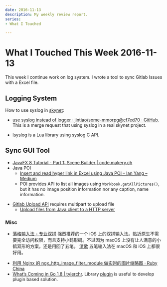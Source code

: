```yaml
---
date: 2016-11-13
description: My weekly review report.
series:
- What I Touched

---
```


# What I Touched This Week 2016-11-13


This week I continue work on log system. I wrote a tool to sync Gitlab Issues with a Excel file.

<!--more-->

## Logging System

How to use syslog in [skynet][1]:

- [use syslog instead of logger · jintiao/some-mmorpg@cf7ed70 · GitHub][2]. This is a merge request that using syslog in a real skynet project.
* [lsyslog][3] is a Lua library using syslog C API.

## Sync GUI Tool
-  [JavaFX 8 Tutorial - Part 1: Scene Builder | code.makery.ch][4]
- Java POI
    * [Insert and read hyper link in Excel using Java POI – Ian Yang – Medium][5]
    * POI provides API to list all images using  `Workbook.getAllPictures()`, but it has no image position information nor any caption, name information. 
* [Gitlab Upload API][6] requires multipart to upload file
    * [Upload files from Java client to a HTTP server][7]

### Misc

- [落格输入法 - 专业双拼][8]  强烈推荐的一个 iOS 上的双拼输入法。贴近原生不需要完全访问权限，而且支持小鹤形码。不过因为 macOS 上没有让人满意的小鹤双形的方案，还是用回了五笔。 [清歌][9] 五笔输入法在 macOS 和 iOS 上都很好用。
* [利用 Nginx 的 ngx\_http\_image\_filter\_module 做实时的图片缩略图 · Ruby China][10]
* [What’s Coming in Go 1.8 | tylerchr][11]. Library [plugin][12] is useful to develop plugin based solution.

[1]:    https://github.com/cloudwu/skynet
[2]:    https://github.com/jintiao/some-mmorpg/commit/cf7ed705fc78caacf529e3ecd825ac82af0a3d7e
[3]:    https://gitlab.com/lsyslog/lsyslog/blob/master/lsyslog.c
[4]:    http://code.makery.ch/library/javafx-8-tutorial/part1/
[5]:    https://medium.com/@doitian/insert-and-read-hyper-link-in-excel-using-java-poi-9713d05642a#.pvzlotp7x
[6]:    https://docs.gitlab.com/ce/api/projects.html#upload-a-file
[7]:    http://stackoverflow.com/a/2469587/667158
[8]:    https://im.logcg.com
[9]:    https://qingg.im
[10]:   https://ruby-china.org/topics/31498
[11]:   https://blog.tylerchr.com/golang-18-whats-coming/
[12]:   https://tip.golang.org/pkg/plugin/

